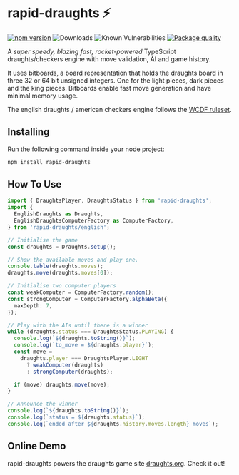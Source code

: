 # rapid-draughts ⚡

[![npm version](https://badge.fury.io/js/rapid-draughts.svg)](https://badge.fury.io/js/rapid-draughts)
![Downloads](https://img.shields.io/npm/dt/rapid-draughts)
![Known Vulnerabilities](https://snyk.io/test/github/loks0n/rapid-draughts/badge.svg)
[![Package quality](https://packagequality.com/shield/rapid-draughts.png)](https://packagequality.com/#?package=rapid-draughts)

A *super speedy, blazing fast, rocket-powered* TypeScript draughts/checkers engine with move validation, AI and game history.

It uses bitboards, a board representation that holds the draughts board in three 32 or 64 bit unsigned integers. One for the light pieces, dark pieces and the king pieces. Bitboards enable fast move generation and have minimal memory usage.

The english draughts / american checkers engine follows the [WCDF ruleset](https://www.wcdf.net/rules.htm).

## Installing

Run the following command inside your node project:
```bash
npm install rapid-draughts
```

## How To Use

```typescript
import { DraughtsPlayer, DraughtsStatus } from 'rapid-draughts';
import {
  EnglishDraughts as Draughts,
  EnglishDraughtsComputerFactory as ComputerFactory,
} from 'rapid-draughts/english';

// Initialise the game
const draughts = Draughts.setup();

// Show the available moves and play one.
console.table(draughts.moves);
draughts.move(draughts.moves[0]);

// Initialise two computer players
const weakComputer = ComputerFactory.random();
const strongComputer = ComputerFactory.alphaBeta({
  maxDepth: 7,
});

// Play with the AIs until there is a winner
while (draughts.status === DraughtsStatus.PLAYING) {
  console.log(`${draughts.toString()}`);
  console.log(`to_move = ${draughts.player}`);
  const move =
    draughts.player === DraughtsPlayer.LIGHT
      ? weakComputer(draughts)
      : strongComputer(draughts);

  if (move) draughts.move(move);
}

// Announce the winner
console.log(`${draughts.toString()}`);
console.log(`status = ${draughts.status}`);
console.log(`ended after ${draughts.history.moves.length} moves`);

```

## Online Demo

rapid-draughts powers the draughts game site [draughts.org](https://draughts.org/). Check it out!
